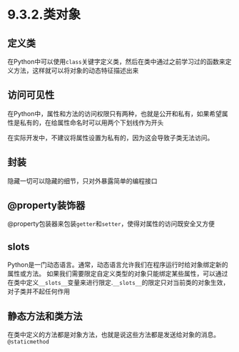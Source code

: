 # 9.3.2.类对象

## 定义类
在Python中可以使用`class`关键字定义类，然后在类中通过之前学习过的函数来定义方法，这样就可以将对象的动态特征描述出来

## 访问可见性
在Python中，属性和方法的访问权限只有两种，也就是公开和私有，如果希望属性是私有的，在给属性命名时可以用两个下划线作为开头

在实际开发中，不建议将属性设置为私有的，因为这会导致子类无法访问。

## 封装
隐藏一切可以隐藏的细节，只对外暴露简单的编程接口

## @property装饰器
@property包装器来包装`getter`和`setter`，使得对属性的访问既安全又方便

## __slots__
Python是一门动态语言。通常，动态语言允许我们在程序运行时给对象绑定新的属性或方法。
如果我们需要限定自定义类型的对象只能绑定某些属性，可以通过在类中定义`__slots__`变量来进行限定.`__slots__`的限定只对当前类的对象生效，对子类并不起任何作用

## 静态方法和类方法
在类中定义的方法都是对象方法，也就是说这些方法都是发送给对象的消息。
`@staticmethod`